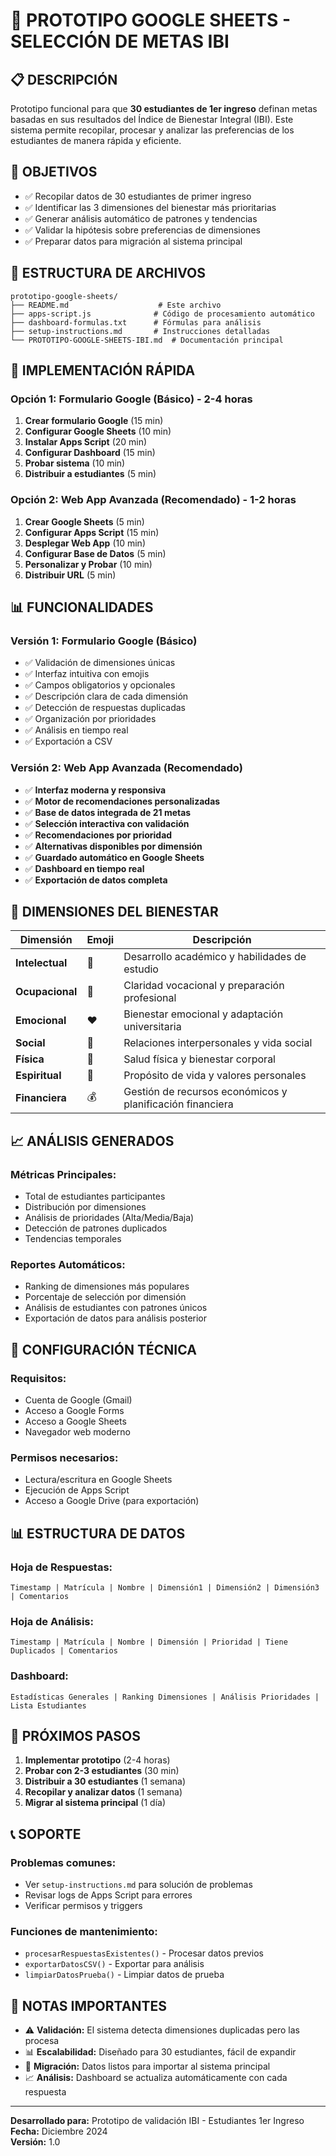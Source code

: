 # 🎯 PROTOTIPO GOOGLE SHEETS - SELECCIÓN DE METAS IBI

## 📋 DESCRIPCIÓN

Prototipo funcional para que **30 estudiantes de 1er ingreso** definan metas basadas en sus resultados del Índice de Bienestar Integral (IBI). Este sistema permite recopilar, procesar y analizar las preferencias de los estudiantes de manera rápida y eficiente.

## 🎯 OBJETIVOS

- ✅ Recopilar datos de 30 estudiantes de primer ingreso
- ✅ Identificar las 3 dimensiones del bienestar más prioritarias
- ✅ Generar análisis automático de patrones y tendencias
- ✅ Validar la hipótesis sobre preferencias de dimensiones
- ✅ Preparar datos para migración al sistema principal

## 📁 ESTRUCTURA DE ARCHIVOS

```
prototipo-google-sheets/
├── README.md                    # Este archivo
├── apps-script.js              # Código de procesamiento automático
├── dashboard-formulas.txt      # Fórmulas para análisis
├── setup-instructions.md       # Instrucciones detalladas
└── PROTOTIPO-GOOGLE-SHEETS-IBI.md  # Documentación principal
```

## 🚀 IMPLEMENTACIÓN RÁPIDA

### **Opción 1: Formulario Google (Básico) - 2-4 horas**
1. **Crear formulario Google** (15 min)
2. **Configurar Google Sheets** (10 min)  
3. **Instalar Apps Script** (20 min)
4. **Configurar Dashboard** (15 min)
5. **Probar sistema** (10 min)
6. **Distribuir a estudiantes** (5 min)

### **Opción 2: Web App Avanzada (Recomendado) - 1-2 horas**
1. **Crear Google Sheets** (5 min)
2. **Configurar Apps Script** (15 min)
3. **Desplegar Web App** (10 min)
4. **Configurar Base de Datos** (5 min)
5. **Personalizar y Probar** (10 min)
6. **Distribuir URL** (5 min)

## 📊 FUNCIONALIDADES

### **Versión 1: Formulario Google (Básico)**
- ✅ Validación de dimensiones únicas
- ✅ Interfaz intuitiva con emojis
- ✅ Campos obligatorios y opcionales
- ✅ Descripción clara de cada dimensión
- ✅ Detección de respuestas duplicadas
- ✅ Organización por prioridades
- ✅ Análisis en tiempo real
- ✅ Exportación a CSV

### **Versión 2: Web App Avanzada (Recomendado)**
- ✅ **Interfaz moderna y responsiva**
- ✅ **Motor de recomendaciones personalizadas**
- ✅ **Base de datos integrada de 21 metas**
- ✅ **Selección interactiva con validación**
- ✅ **Recomendaciones por prioridad**
- ✅ **Alternativas disponibles por dimensión**
- ✅ **Guardado automático en Google Sheets**
- ✅ **Dashboard en tiempo real**
- ✅ **Exportación de datos completa**

## 🎨 DIMENSIONES DEL BIENESTAR

| Dimensión | Emoji | Descripción |
|-----------|-------|-------------|
| **Intelectual** | 🧠 | Desarrollo académico y habilidades de estudio |
| **Ocupacional** | 💼 | Claridad vocacional y preparación profesional |
| **Emocional** | ❤️ | Bienestar emocional y adaptación universitaria |
| **Social** | 👥 | Relaciones interpersonales y vida social |
| **Física** | 💪 | Salud física y bienestar corporal |
| **Espiritual** | 🙏 | Propósito de vida y valores personales |
| **Financiera** | 💰 | Gestión de recursos económicos y planificación financiera |

## 📈 ANÁLISIS GENERADOS

### **Métricas Principales:**
- Total de estudiantes participantes
- Distribución por dimensiones
- Análisis de prioridades (Alta/Media/Baja)
- Detección de patrones duplicados
- Tendencias temporales

### **Reportes Automáticos:**
- Ranking de dimensiones más populares
- Porcentaje de selección por dimensión
- Análisis de estudiantes con patrones únicos
- Exportación de datos para análisis posterior

## 🔧 CONFIGURACIÓN TÉCNICA

### **Requisitos:**
- Cuenta de Google (Gmail)
- Acceso a Google Forms
- Acceso a Google Sheets
- Navegador web moderno

### **Permisos necesarios:**
- Lectura/escritura en Google Sheets
- Ejecución de Apps Script
- Acceso a Google Drive (para exportación)

## 📊 ESTRUCTURA DE DATOS

### **Hoja de Respuestas:**
```
Timestamp | Matrícula | Nombre | Dimensión1 | Dimensión2 | Dimensión3 | Comentarios
```

### **Hoja de Análisis:**
```
Timestamp | Matrícula | Nombre | Dimensión | Prioridad | Tiene Duplicados | Comentarios
```

### **Dashboard:**
```
Estadísticas Generales | Ranking Dimensiones | Análisis Prioridades | Lista Estudiantes
```

## 🚀 PRÓXIMOS PASOS

1. **Implementar prototipo** (2-4 horas)
2. **Probar con 2-3 estudiantes** (30 min)
3. **Distribuir a 30 estudiantes** (1 semana)
4. **Recopilar y analizar datos** (1 semana)
5. **Migrar al sistema principal** (1 día)

## 📞 SOPORTE

### **Problemas comunes:**
- Ver `setup-instructions.md` para solución de problemas
- Revisar logs de Apps Script para errores
- Verificar permisos y triggers

### **Funciones de mantenimiento:**
- `procesarRespuestasExistentes()` - Procesar datos previos
- `exportarDatosCSV()` - Exportar para análisis
- `limpiarDatosPrueba()` - Limpiar datos de prueba

## 📝 NOTAS IMPORTANTES

- ⚠️ **Validación:** El sistema detecta dimensiones duplicadas pero las procesa
- 📊 **Escalabilidad:** Diseñado para 30 estudiantes, fácil de expandir
- 🔄 **Migración:** Datos listos para importar al sistema principal
- 📈 **Análisis:** Dashboard se actualiza automáticamente con cada respuesta

---

**Desarrollado para:** Prototipo de validación IBI - Estudiantes 1er Ingreso  
**Fecha:** Diciembre 2024  
**Versión:** 1.0
